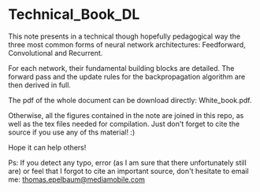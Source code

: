 # Technical_Book_DL

This note presents in a technical though hopefully pedagogical way the three most common forms of neural network architectures: Feedforward, Convolutional and Recurrent.

For each network, their fundamental building blocks are detailed. The forward pass and the update rules for the backpropagation algorithm are then derived in full.

The pdf of the whole document can be download directly: White_book.pdf.

Otherwise, all the figures contained in the note are joined in this repo, as well as the tex files needed for compilation. Just don't forget to cite the source if you use any of ths material! :)

Hope it can help others!

Ps: If you detect any typo, error (as I am sure that there unfortunately still are) or feel that I forgot to cite an important source, don't hesitate to email me:  thomas.epelbaum@mediamobile.com 
